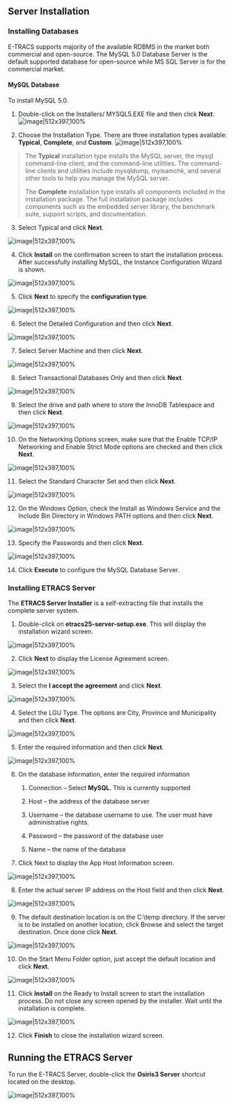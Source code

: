 ## Server Installation

### Installing Databases

E-TRACS supports majority of the available RDBMS in the market both
commercial and open-source. The MySQL 5.0 Database Server is the default
supported database for open-source while MS SQL Server is for the
commercial market.

#### MySQL Database

To install MySQL 5.0.

1.  Double-click on the Installers/ MYSQL5.EXE file and then click
    **Next**.
![image|512x397,100%](images\image4.png)
<!-- > <img src="images\image4.png" style="width:2.6403in;height:1.98934in" /> -->

2.  Choose the Installation Type. There are three installation types
    available: **Typical**, **Complete**, and **Custom**.
![image|512x397,100%](images\image5.png)
<!-- > <img src="images\image5.png" style="width:2.6403in;height:1.99507in" /> -->
>
> The **Typical** installation type installs the MySQL server, the mysql
> command-line client, and the command-line utilities. The command-line
> clients and utilities include mysqldump, myisamchk, and several other
> tools to help you manage the MySQL server.
>
> The **Complete** installation type installs all components included in
> the installation package. The full installation package includes
> components such as the embedded server library, the benchmark suite,
> support scripts, and documentation.

3.  Select Typical and click **Next**.

![image|512x397,100%](images\image6.png)
<!-- > <img src="images\image6.png" style="width:2.6462in;height:2.01537in" /> -->

4.  Click **Install** on the confirmation screen to start the
    installation process. After successfully installing MySQL, the
    Instance Configuration Wizard is shown.

![image|512x397,100%](images\image7.png)
<!-- > <img src="images\image7.png" style="width:2.6462in;height:2.01537in" /> -->

5.  Click **Next** to specify the **configuration type**.

![image|512x397,100%](images\image8.png)
<!-- > <img src="images\image8.png" style="width:2.67154in;height:2.04195in" /> -->

6.  Select the Detailed Configuration and then click **Next**.

![image|512x397,100%](images\image9.png)
<!-- > <img src="images\image9.png" style="width:2.66704in;height:2.0362in" /> -->

7.  Select Server Machine and then click **Next**.

![image|512x397,100%](images\image10.png)
<!-- > <img src="images\image10.png" style="width:2.67154in;height:2.04195in" /> -->

8.  Select Transactional Databases Only and then click **Next**.

![image|512x397,100%](images\image11.png)
<!-- > <img src="images\image11.png" style="width:2.67746in;height:2.04195in" /> -->

9.  Select the drive and path where to store the InnoDB Tablespace and
    then click **Next**.

![image|512x397,100%](images\image12.png)
<!-- > <img src="images\image12.png" style="width:2.67746in;height:2.04195in" /> -->

10. On the Networking Options screen, make sure that the Enable TCP/IP
    Networking and Enable Strict Mode options are checked and then click
    **Next**.

![image|512x397,100%](images\image13.png)
<!-- > <img src="images\image13.png" style="width:2.68788in;height:2.04662in" /> -->

11. Select the Standard Character Set and then click **Next**.

![image|512x397,100%](images\image14.png)
<!-- > <img src="images\image14.png" style="width:2.68196in;height:2.04662in" /> -->

12. On the Windows Option, check the Install as Windows Service and the
    Include Bin Directory in Windows PATH options and then click
    **Next**.

![image|512x397,100%](images\image15.png)
<!-- > <img src="images\image15.png" style="width:2.67154in;height:2.0362in" /> -->

13. Specify the Passwords and then click **Next**.

![image|512x397,100%](images\image16.png)
<!-- > <img src="images\image16.png" style="width:2.68788in;height:2.04662in" /> -->

14. Click **Execute** to configure the MySQL Database Server.

### Installing ETRACS Server

The **ETRACS Server Installer** is a self-extracting file that installs
the complete server system.

1.  Double-click on **etracs25-server-setup.exe**. This will display the
    installation wizard screen.

![image|512x397,100%](images\image17.png)
<!-- > <img src="images\image17.png" style="width:2.66113in;height:2.06745in" /> -->

2.  Click **Next** to display the License Agreement screen.

![image|512x397,100%](images\image18.png)
<!-- > <img src="images\image18.png" style="width:2.66704in;height:2.06745in" /> -->

3.  Select the **I accept the agreement** and click **Next**.

![image|512x397,100%](images\image19.png)
<!-- > <img src="images\image19.png" style="width:2.68196in;height:2.07842in" /> -->

4.  Select the LGU Type. The options are City, Province and Municipality
    and then click **Next**.

![image|512x397,100%](images\image20.png)
<!-- > <img src="images\image20.png" style="width:2.68196in;height:2.07266in" /> -->

5.  Enter the required information and then click **Next**.

![image|512x397,100%](images\image21.png)
<!-- > <img src="images\image21.png" style="width:2.67746in;height:2.09349in" /> -->

6.  On the database information, enter the required information

    1.  Connection – Select **MySQL**. This is currently supported

    2.  Host – the address of the database server

    3.  Username – the database username to use. The user must have
        administrative rights.

    4.  Password – the password of the database user

    5.  Name – the name of the database

7.  Click Next to display the App Host Information screen.

![image|512x397,100%](images\image22.png)
<!-- > <img src="images\image22.png" style="width:2.67154in;height:2.07842in" /> -->

8.  Enter the actual server IP address on the Host field and then click
    **Next**.

![image|512x397,100%](images\image23.png)
<!-- > <img src="images\image23.png" style="width:2.68196in;height:2.08307in" /> -->

9.  The default destination location is on the C:\\temp directory. If
    the server is to be installed on another location, click Browse and
    select the target destination. Once done click **Next**.

![image|512x397,100%](images\image24.png)
<!-- > <img src="images\image24.png" style="width:2.67154in;height:2.06745in" /> -->

10. On the Start Menu Folder option, just accept the default location
    and click **Next**.

![image|512x397,100%](images\image25.png)
<!-- > <img src="images\image25.png" style="width:2.67746in;height:2.07842in" /> -->

11. Click **Install** on the Ready to Install screen to start the
    installation process. Do not close any screen opened by the
    installer. Wait until the installation is complete.

![image|512x397,100%](images\image26.png)
<!-- > <img src="images\image26.png" style="width:2.67154in;height:2.07842in" /> -->

12. Click **Finish** to close the installation wizard screen.

## Running the ETRACS Server

To run the E-TRACS Server, double-click the **Osiris3 Server** shortcut
located on the desktop.

![image|512x397,100%](images\image27.png)
<!-- <img src="images\image27.png" style="width:4.22559in;height:2.1378in" /> -->
